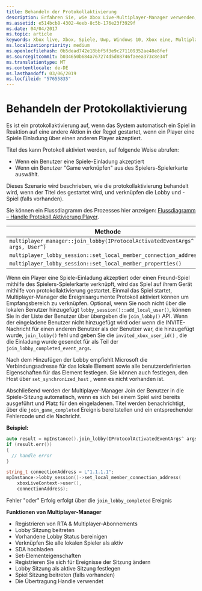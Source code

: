 ```yaml
---
title: Behandeln der Protokollaktivierung
description: Erfahren Sie, wie Xbox Live-Multiplayer-Manager verwenden, um protokollaktivierung zu behandeln.
ms.assetid: e514bcb8-4302-4eeb-8c5b-176e23f3929f
ms.date: 04/04/2017
ms.topic: article
keywords: Xbox live, Xbox, Spiele, Uwp, Windows 10, Xbox eine, Multiplayer-Manager, protokollaktivierung
ms.localizationpriority: medium
ms.openlocfilehash: 0b5dead742e18bbf5f3e9c271109352ae48e8fef
ms.sourcegitcommit: b034650b684a767274d5d88746faeea373c8e34f
ms.translationtype: MT
ms.contentlocale: de-DE
ms.lasthandoff: 03/06/2019
ms.locfileid: "57655835"
---
```

# <a name="handle-protocol-activation"></a>Behandeln der Protokollaktivierung

Es ist ein protokollaktivierung auf, wenn das System automatisch ein Spiel in Reaktion auf eine andere Aktion in der Regel gestartet, wenn ein Player eine Spiele Einladung über einen anderen Player akzeptiert.

Titel des kann Protokoll aktiviert werden, auf folgende Weise abrufen:

* Wenn ein Benutzer eine Spiele-Einladung akzeptiert
* Wenn ein Benutzer "Game verknüpfen" aus des Spielers-Spielerkarte auswählt.

Dieses Szenario wird beschrieben, wie die protokollaktivierung behandelt wird, wenn der Titel des gestartet wird, und verknüpfen die Lobby und -Spiel (falls vorhanden).

Sie können ein Flussdiagramm des Prozesses hier anzeigen: [Flussdiagramm – Handle Protokoll Aktivierung Player](mpm-flowcharts/mpm-on-protocol-activation.md).

| Methode | Ereignis wurde ausgelöst |
| -----|----------------|
| `multiplayer_manager::join_lobby(IProtocolActivatedEventArgs^ args, User^)` | `join_lobby_completed_event` |
| `multiplayer_lobby_session::set_local_member_connection_address()` | `local_member_connection_address_write_completed ` |
| `multiplayer_lobby_session::set_local_member_properties()` | `member_property_changed` |

Wenn ein Player eine Spiele-Einladung akzeptiert oder einen Freund-Spiel mithilfe des Spielers-Spielerkarte verknüpft, wird das Spiel auf ihrem Gerät mithilfe von protokollaktivierung gestartet. Einmal das Spiel startet, Multiplayer-Manager die Ereignisargumente Protokoll aktiviert können um Empfangsbereich zu verknüpfen. Optional, wenn Sie noch nicht über die lokalen Benutzer hinzugefügt `lobby_session()::add_local_user()`, können Sie in der Liste der Benutzer über übergeben die `join_lobby()` API. Wenn der eingeladene Benutzer nicht hinzugefügt wird oder wenn die INVITE-Nachricht für einen anderen Benutzer als der Benutzer war, die hinzugefügt wurde, `join_lobby()` fehl und geben Sie die `invited_xbox_user_id()` , die die Einladung wurde gesendet für als Teil der `join_lobby_completed_event_args`.

Nach dem Hinzufügen der Lobby empfiehlt Microsoft die Verbindungsadresse für das lokale Element sowie alle benutzerdefinierten Eigenschaften für das Element festlegen. Sie können auch festlegen, den Host über `set_synchronized_host` , wenn es nicht vorhanden ist.

Abschließend werden der Multiplayer-Manager Join der Benutzer in die Spiele-Sitzung automatisch, wenn es sich bei einem Spiel wird bereits ausgeführt und Platz für den eingeladenen. Titel werden benachrichtigt, über die `join_game_completed` Ereignis bereitstellen und ein entsprechender Fehlercode und die Nachricht.

**Beispiel:**

```cpp
auto result = mpInstance().join_lobby(IProtocolActivatedEventArgs^ args, users);
if (result.err())
{
  // handle error
}

string_t connectionAddress = L"1.1.1.1";
mpInstance->lobby_session()->set_local_member_connection_address(
    xboxLiveContext->user(),
    connectionAddress);
```

Fehler "oder" Erfolg erfolgt über die `join_lobby_completed` Ereignis

**Funktionen von Multiplayer-Manager**

* Registrieren von RTA & Multiplayer-Abonnements
* Lobby Sitzung beitreten
 * Vorhandene Lobby Status bereinigen
 * Verknüpfen Sie alle lokalen Spieler als aktiv
 * SDA hochladen
 * Set-Elementeigenschaften
* Registrieren Sie sich für Ereignisse der Sitzung ändern
* Lobby Sitzung als aktive Sitzung festlegen
* Spiel Sitzung beitreten (falls vorhanden)
 * Die Übertragung Handle verwendet
